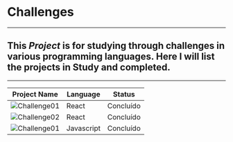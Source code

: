 # Challenges

---

## This **_Project_** is for studying through challenges in various programming languages. Here I will list the projects in Study and completed.

<hr>

| Project Name                                    | Language   | Status    |
| ----------------------------------------------- | ---------- | --------- |
| ![Challenge01](./React-challenges/challenge01/) | React      | Concluído |
| ![Challenge02](./React-challenges/challenge02/) | React      | Concluído |
| ![Challenge01](./Javascript-challenges/dia-01/) | Javascript | Concluído |
